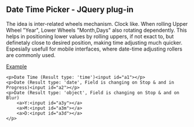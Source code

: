 <h2>Date Time Picker - JQuery plug-in</h2>
The idea is inter-related wheels mechanism. Clock like.
When rolling Upper Wheel "Year", Lower Wheels "Month,Days" also rotating dependently.
This helps in positioning lower values by rolling uppers, if not exact to, but definetaly close to desired position, making time adjusting much quicker.
Espesially usefull for mobile interfaces, where date-time adjusting rollers are commonly used.

[Example](http://rawgit.com/dmitrigur/Date-Time-Picker-Relational-Slider-/master/example.html)

	<p>Date Time (Result type: 'time')<input id="a1"></p>
	<p>Date (Result type: 'date', Field is changing on Stop & and in Progress)<input id="a2"></p>
	<p>Date (Result type: 'object', Field is changing on Stop & and on Blur)
		<a>Y:<input id="a3y"></a>
		<a>M:<input id="a3m"></a>
		<a>D:<input id="a3d"></a>
	</p>    

   <script>
	$(document).ready(function() {
		$("#a1").HorecaTechDateTimePicker({
			TruncateResult:true,
			onClose:function(elm,ts,result) {
				$(elm).val(result);
				$(elm).attr("ts",ts);
			}
		})
		$("#a2").HorecaTechDateTimePicker({
			ResultMode:"date",
			TruncateResult:true,
			LevelSet:["FullYear","Month","Date"],
			FlagOnStop:true,
			FlagInProgress:true,
			onClose:function(elm,ts,result) {
				$(elm).val(result);
				$(elm).attr("ts",ts);
			}
		})
		$("#a3y,#a3m,#a3d").each(function() {
			$(this).HorecaTechDateTimePicker({
				ResultMode:"object",
				TruncateResult:true,
				LevelSet:["FullYear","Month","Date"],
				FlagOnStop:true,
				onClose:function(elm,ts,result) {
					$("#a3y").val(result.FullYear);
					$("#a3m").val(result.Month+1);
					$("#a3d").val(result.Date);
					$("#a3y,#a3m,#a3d").attr("ts",ts);
				},
				onStop:"onClose"
			})
		})
	})    
    </script>

